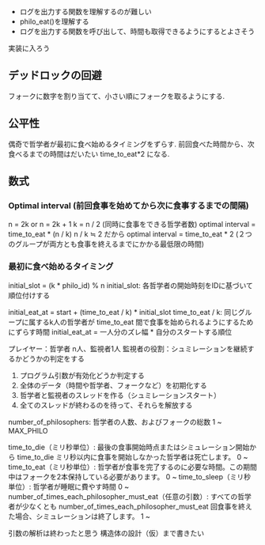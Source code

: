 - ログを出力する関数を理解するのが難しい
- philo_eat()を理解する
- ログを出力する関数を呼び出して、時間も取得できるようにするとよさそう

実装に入ろう

## デッドロックの回避
フォークに数字を割り当てて、小さい順にフォークを取るようにする.

## 公平性
偶奇で哲学者が最初に食べ始めるタイミングをずらす.
前回食べた時間から、次食べるまでの時間はだいたい time_to_eat*2 になる.

## 数式
### Optimal interval (前回食事を始めてから次に食事するまでの間隔)
n = 2k or n = 2k + 1
k = n / 2 (同時に食事をできる哲学者数)
optimal interval = time_to_eat * (n / k)
n / k ≒ 2 だから
optimal interval = time_to_eat * 2 (２つのグループが両方とも食事を終えるまでにかかる最低限の時間)

### 最初に食べ始めるタイミング
initial_slot = (k * philo_id) % n
initial_slot: 各哲学者の開始時刻をIDに基づいて順位付けする

initial_eat_at = start + (time_to_eat / k) * initial_slot
time_to_eat / k: 同じグループに属するk人の哲学者が time_to_eat 間で食事を始められるようにするためにずらす時間
initial_eat_at = 一人分のズレ幅 * 自分のスタートする順位

プレイヤー：哲学者 n人、監視者1人
監視者の役割：シュミレーションを継続するかどうかの判定をする

1. プログラム引数が有効化どうか判定する
2. 全体のデータ（時間や哲学者、フォークなど）を初期化する
3. 哲学者と監視者のスレッドを作る（シュミレーションスタート）
4. 全てのスレッドが終わるのを待って、それらを解放する


number_of_philosophers: 哲学者の人数、およびフォークの総数
1 ~ MAX_PHILO

time_to_die（ミリ秒単位）: 最後の食事開始時点またはシミュレーション開始から time_to_die ミリ秒以内に食事を開始しなかった哲学者は死亡します。
0 ~
time_to_eat（ミリ秒単位）: 哲学者が食事を完了するのに必要な時間。この期間中はフォークを2本保持している必要があります。
0 ~
time_to_sleep（ミリ秒単位）: 哲学者が睡眠に費やす時間
0 ~
number_of_times_each_philosopher_must_eat（任意の引数）: すべての哲学者が少なくとも number_of_times_each_philosopher_must_eat 回食事を終えた場合、シミュレーションは終了します。
1 ~


引数の解析は終わったと思う
構造体の設計（仮）まで書きたい
